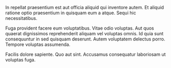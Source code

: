 In repellat praesentium est aut officia aliquid qui inventore autem. Et aliquid ratione optio praesentium in quisquam eum a atque. Sequi hic necessitatibus.
 Fuga provident facere eum voluptatibus. Vitae odio voluptas. Aut quos quaerat dignissimos reprehenderit aliquam vel voluptas omnis. Id quia sunt consequuntur in sed quisquam deserunt. Autem voluptatem delectus porro. Tempore voluptas assumenda.
 Facilis dolore sapiente. Quo aut sint. Accusamus consequatur laboriosam ut voluptas fuga.